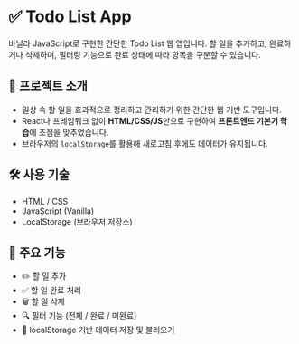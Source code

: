 # ✅ Todo List App
바닐라 JavaScript로 구현한 간단한 Todo List 웹 앱입니다. 할 일을 추가하고, 완료하거나 삭제하며, 필터링 기능으로 완료 상태에 따라 항목을 구분할 수 있습니다.

## 🌱 프로젝트 소개
- 일상 속 할 일을 효과적으로 정리하고 관리하기 위한 간단한 웹 기반 도구입니다.
- React나 프레임워크 없이 **HTML/CSS/JS**만으로 구현하여 **프론트엔드 기본기 학습**에 초점을 맞추었습니다.
- 브라우저의 `localStorage`를 활용해 새로고침 후에도 데이터가 유지됩니다.

## 🛠 사용 기술

- HTML / CSS
- JavaScript (Vanilla)
- LocalStorage (브라우저 저장소)

## 📌 주요 기능

- ✏️ 할 일 추가
- ✅ 할 일 완료 처리
- 🗑️ 할 일 삭제
- 🔍 필터 기능 (전체 / 완료 / 미완료)
- 💾 localStorage 기반 데이터 저장 및 불러오기
